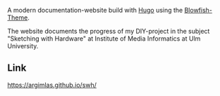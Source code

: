 A modern documentation-website build with [Hugo](https://gohugo.io/) using the [Blowfish-Theme](https://blowfish.page/).

The website documents the progress of my DIY-project in the subject "Sketching with Hardware" at Institute of Media Informatics at Ulm University.

## Link

https://argimlas.github.io/swh/
